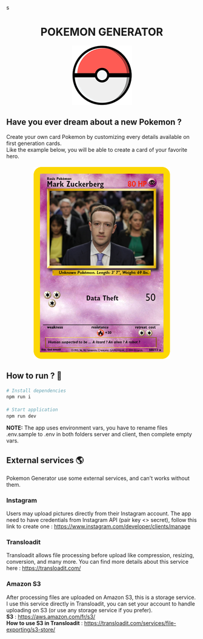 s<h1 align="center">POKEMON GENERATOR</h1>  

<p align='center'>
  <img src="client/src/assets/img/pokeball.png" />
</p>

## Have you ever dream about a new Pokemon ?  
Create your own card Pokemon by customizing every details available on first generation cards.  
Like the example below, you will be able to create a card of your favorite hero.
  
<p align='center' style='margin: 20px 0'>
  <img src="client/src/assets/img/markinou.png" />
</p>
  
## How to run ? 🚀

``` bash
# Install dependencies
npm run i

# Start application
npm run dev
```
**NOTE:** The app uses environment vars, you have to rename files .env.sample to .env in both folders server and client, then complete empty vars.

## External services 🌎
Pokemon Generator use some external services, and can't works without them.

### Instagram 
Users may upload pictures directly from their Instagram account. The app need to have credentials from Instagram API (pair key <> secret), follow this link to create one : https://www.instagram.com/developer/clients/manage

### Transloadit
Transloadit allows file processing before upload like compression, resizing, conversion, and many more. You can find more details about this service here : https://transloadit.com/

### Amazon S3
After processing files are uploaded on Amazon S3, this is a storage service. I use this service directly in Transloadit, you can set your account to handle uploading on S3 (or use any storage service if you prefer).  
**S3** : https://aws.amazon.com/fr/s3/  
**How to use S3 in Transloadit** : https://transloadit.com/services/file-exporting/s3-store/
